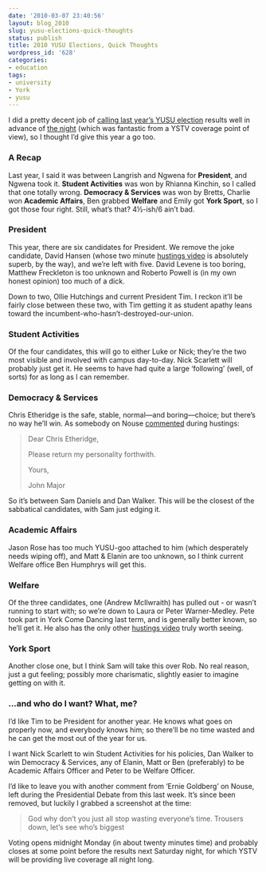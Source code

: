 ```yaml
---
date: '2010-03-07 23:40:56'
layout: blog_2010
slug: yusu-elections-quick-thoughts
status: publish
title: 2010 YUSU Elections, Quick Thoughts
wordpress_id: '628'
categories:
- education
tags:
- university
- York
- yusu
---
```


I did a pretty decent job of [calling last year’s YUSU
election](http://alex.mullr.net/blog/2009/03/university-of-yorks-student-union-election/)
results well in advance of [the
night](http://ystv.york.ac.uk/watch/Election-Night/2009/The-Best-Bits/) (which
was fantastic from a YSTV coverage point of view), so I thought I’d give this
year a go too.

### A Recap

Last year, I said it was between Langrish and Ngwena for **President**, and
Ngwena took it. **Student Activities** was won by Rhianna Kinchin, so I called
that one totally wrong. **Democracy & Services** was won by Bretts, Charlie
won **Academic Affairs**, Ben grabbed **Welfare** and Emily got **York
Sport**, so I got those four right. Still, what’s that? 4½-ish/6 ain’t bad.

### President

This year, there are six candidates for President. We remove the joke
candidate, David Hansen (whose two minute [hustings
video](http://ystv.york.ac.uk/watch/Election-Night/2010/Hustings-2010/YUSU-President/David-Hansen/)
is absolutely superb, by the way), and we’re left with five. David Levene is
too boring, Matthew Freckleton is too unknown and Roberto Powell is (in my own
honest opinion) too much of a dick.

Down to two, Ollie Hutchings and current President Tim. I reckon it’ll be
fairly close between these two, with Tim getting it as student apathy leans
toward the incumbent-who-hasn’t-destroyed-our-union.

### Student Activities

Of the four candidates, this will go to either Luke or Nick; they’re the two
most visible and involved with campus day-to-day. Nick Scarlett will probably
just get it. He seems to have had quite a large ‘following’ (well, of sorts)
for as long as I can remember.

### Democracy & Services

Chris Etheridge is the safe, stable, normal—and boring—choice; but there’s no
way he’ll win. As somebody on Nouse
[commented](http://www.nouse.co.uk/2010/03/03/hustings-live-wednesday/%23comment-67833)
during hustings:

> Dear Chris Etheridge,
> 
> Please return my personality forthwith.
> 
> Yours,
> 
> John Major

So it’s between Sam Daniels and Dan Walker. This will be the closest of the
sabbatical candidates, with Sam just edging it.

### Academic Affairs

Jason Rose has too much YUSU-goo attached to him (which desperately needs
wiping off), and Matt & Elanin are too unknown, so I think current Welfare
office Ben Humphrys will get this.

### Welfare

Of the three candidates, one (Andrew McIlwraith) has pulled out - or wasn’t
running to start with; so we’re down to Laura or Peter Warner-Medley. Pete
took part in York Come Dancing last term, and is generally better known, so
he’ll get it. He also has the only other [hustings
video](http://ystv.york.ac.uk/watch/Election-Night/2010/Hustings-2010/Welfare-Officer/Peter-Warner-Medley/)
truly worth seeing.

### York Sport

Another close one, but I think Sam will take this over Rob. No real reason,
just a gut feeling; possibly more charismatic, slightly easier to imagine
getting on with it.

### …and who do I want? What, me?

I’d like Tim to be President for another year. He knows what goes on properly
now, and everybody knows him; so there’ll be no time wasted and he can get the
most out of the year for us.

I want Nick Scarlett to win Student Activities for his policies, Dan Walker to
win Democracy & Services, any of Elanin, Matt or Ben (preferably) to be
Academic Affairs Officer and Peter to be Welfare Officer.

I’d like to leave you with another comment from ‘Ernie Goldberg’ on Nouse,
left during the Presidential Debate from this last week. It’s since been
removed, but luckily I grabbed a screenshot at the time:

> God why don’t you just all stop wasting everyone’s time. Trousers down,
> let’s see who’s biggest

Voting opens midnight Monday (in about twenty minutes time) and probably
closes at some point before the results next Saturday night, for which YSTV
will be providing live coverage all night long.
